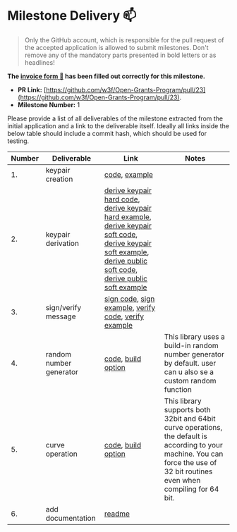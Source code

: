 # Milestone Delivery :mailbox:

> Only the GitHub account, which is responsible for the pull request of the accepted application is allowed to submit milestones. Don't remove any of the mandatory parts presented in bold letters or as headlines!

**The [invoice form :pencil:](https://forms.gle/8Wx7nxtq8fKrsuEz8) has been filled out correctly for this milestone.**

- **PR Link:** [https://github.com/w3f/Open-Grants-Program/pull/23](https://github.com/w3f/Open-Grants-Program/pull/23).
- **Milestone Number:** 1

Please provide a list of all deliverables of the milestone extracted from the initial application and a link to the deliverable itself. Ideally all links inside the below table should include a commit hash, which should be used for testing.

| Number | Deliverable             | Link                                                                                                                                                                                                                                                                                                                                                                                                                                                                                                                                                                                                                                                                                                                                                                                                                                                                      | Notes                                                                                                                                                                           |
| ------ | ----------------------- | ------------------------------------------------------------------------------------------------------------------------------------------------------------------------------------------------------------------------------------------------------------------------------------------------------------------------------------------------------------------------------------------------------------------------------------------------------------------------------------------------------------------------------------------------------------------------------------------------------------------------------------------------------------------------------------------------------------------------------------------------------------------------------------------------------------------------------------------------------------------------- | ------------------------------------------------------------------------------------------------------------------------------------------------------------------------------- |
| 1.     | keypair creation        | [code](https://github.com/TerenceGe/sr25519-donna/blob/dc5ead4ea72ecfe86dc588b55bdaeb621b735bb0/src/sr25519.c#L121), [example](https://github.com/TerenceGe/sr25519-donna/blob/dc5ead4ea72ecfe86dc588b55bdaeb621b735bb0/example/src/main.c#L27)                                                                                                                                                                                                                                                                                                                                                                                                                                                                                                                                                                                                                           |                                                                                                                                                                                 |
| 2.     | keypair derivation      | [derive keypair hard code](https://github.com/TerenceGe/sr25519-donna/blob/dc5ead4ea72ecfe86dc588b55bdaeb621b735bb0/src/sr25519.c#L138), [derive keypair hard example](https://github.com/TerenceGe/sr25519-donna/blob/dc5ead4ea72ecfe86dc588b55bdaeb621b735bb0/example/src/main.c#L118), [derive keypair soft code](https://github.com/TerenceGe/sr25519-donna/blob/dc5ead4ea72ecfe86dc588b55bdaeb621b735bb0/src/sr25519.c#L155), [derive keypair soft example](https://github.com/TerenceGe/sr25519-donna/blob/dc5ead4ea72ecfe86dc588b55bdaeb621b735bb0/example/src/main.c#L77), [derive public soft code](https://github.com/TerenceGe/sr25519-donna/blob/dc5ead4ea72ecfe86dc588b55bdaeb621b735bb0/src/sr25519.c#L187), [derive public soft example](https://github.com/TerenceGe/sr25519-donna/blob/dc5ead4ea72ecfe86dc588b55bdaeb621b735bb0/example/src/main.c#L100) |                                                                                                                                                                                 |
| 3.     | sign/verify message     | [sign code](https://github.com/TerenceGe/sr25519-donna/blob/dc5ead4ea72ecfe86dc588b55bdaeb621b735bb0/src/sr25519.c#L211), [sign example](https://github.com/TerenceGe/sr25519-donna/blob/dc5ead4ea72ecfe86dc588b55bdaeb621b735bb0/example/src/main.c#L45), [verify code](https://github.com/TerenceGe/sr25519-donna/blob/dc5ead4ea72ecfe86dc588b55bdaeb621b735bb0/src/sr25519.c#L281), [verify example](https://github.com/TerenceGe/sr25519-donna/blob/dc5ead4ea72ecfe86dc588b55bdaeb621b735bb0/example/src/main.c#L64)                                                                                                                                                                                                                                                                                                                                                  |                                                                                                                                                                                 |
| 4.     | random number generator | [code](https://github.com/TerenceGe/sr25519-donna/blob/master/src/sr25519-randombytes.h), [build option](https://github.com/TerenceGe/sr25519-donna#random-options)                                                                                                                                                                                                                                                                                                                                                                                                                                                                                                                                                                                                                                                                                                       | This library uses a build-in random number generator by default. user can u also se a custom random function                                                                    |
| 5.     | curve operation         | [code](https://github.com/TerenceGe/sr25519-donna/blob/dc5ead4ea72ecfe86dc588b55bdaeb621b735bb0/src/ristretto255.c#L7), [build option](https://github.com/TerenceGe/sr25519-donna#curve-operation-options)                                                                                                                                                                                                                                                                                                                                                                                                                                                                                                                                                                                                                                                                | This library supports both 32bit and 64bit curve operations, the default is according to your machine. You can force the use of 32 bit routines even when compiling for 64 bit. |
| 6.     | add documentation       | [readme](https://github.com/TerenceGe/sr25519-donna)                                                                                                                                                                                                                                                                                                                                                                                                                                                                                                                                                                                                                                                                                                                                                                                                                      |                                                                                                                                                                                 |
